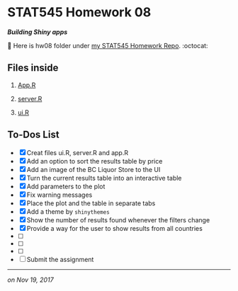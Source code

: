 
# STAT545 Homework 08 

_**Building Shiny apps**_

:round_pushpin: Here is hw08 folder under [my STAT545 Homework Repo](https://github.com/xinmiaow/STAT545-hw-Wang-Xinmiao). :octocat:


## Files inside

1. [App.R](https://github.com/xinmiaow/STAT545-hw-Wang-Xinmiao/blob/master/hw08/App.R)

2. [server.R](https://github.com/xinmiaow/STAT545-hw-Wang-Xinmiao/blob/master/hw08/server.R)

3. [ui.R](https://github.com/xinmiaow/STAT545-hw-Wang-Xinmiao/blob/master/hw08/ui.R)

## To-Dos List

- [X] Creat files ui.R, server.R and app.R
- [X] Add an option to sort the results table by price
- [X] Add an image of the BC Liquor Store to the UI
- [X] Turn the current results table into an interactive table
- [X] Add parameters to the plot
- [X] Fix warning messages
- [X] Place the plot and the table in separate tabs
- [X] Add a theme by `shinythemes`
- [X] Show the number of results found whenever the filters change
- [X] Provide a way for the user to show results from all countries
- [ ] 
- [ ] 
- [ ] 
- [ ] Submit the assignment

***
*on Nov 19, 2017*